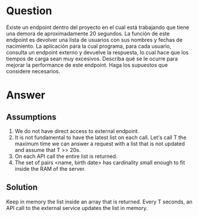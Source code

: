 # Question
Existe un endpoint dentro del proyecto en el cual está trabajando que tiene una demora de
aproximadamente 20 segundos. La función de este endpoint es devolver una lista de usuarios
con sus nombres y fechas de nacimiento. La aplicación para la cual programa, para cada
usuario, consulta un endpoint externo y devuelve la respuesta, lo cual hace que los tiempos de
carga sean muy excesivos.
Describa qué se le ocurre para mejorar la performance de este endpoint. Haga los supuestos
que considere necesarios.

# Answer

## Assumptions

1. We do not have direct access to external endpoint.
2. It is not fundamental to have the latest list on each call. Let's call T the maximum time we can answer a request with a list that is not updated and assume that T >> 20s.
3. On each API call the entire list is returned.
5. The set of pairs <name, birth date> has cardinality small enough to fit inside the RAM of the server.

## Solution
Keep in memory the list inside an array that is returned. Every T seconds, an API call to the external service updates the list in memory.